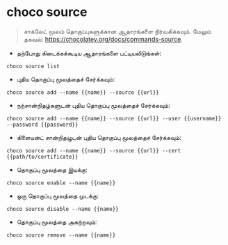 # choco source

> சாக்லேட் மூலம் தொகுப்புகளுக்கான ஆதாரங்களை நிர்வகிக்கவும்.
> மேலும் தகவல்: <https://chocolatey.org/docs/commands-source>.

- தற்போது கிடைக்கக்கூடிய ஆதாரங்களை பட்டியலிடுங்கள்:

`choco source list` 

- புதிய தொகுப்பு மூலத்தைச் சேர்க்கவும்:

`choco source add --name {{name}} --source {{url}}`

- நற்சான்றிதழ்களுடன் புதிய தொகுப்பு மூலத்தைச் சேர்க்கவும்:

`choco source add --name {{name}} --source {{url}} --user {{username}} --password {{password}}`

- கிளையன்ட் சான்றிதழுடன் புதிய தொகுப்பு மூலத்தைச் சேர்க்கவும்:

`choco source add --name {{name}} --source {{url}} --cert {{path/to/certificate}}`

- தொகுப்பு மூலத்தை இயக்கு:

`choco source enable --name {{name}}`

- ஒரு தொகுப்பு மூலத்தை முடக்கு:

`choco source disable --name {{name}}`

- தொகுப்பு மூலத்தை அகற்றவும்:

`choco source remove --name {{name}}`